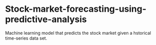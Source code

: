 # Stock-market-forecasting-using-predictive-analysis
Machine learning model that predicts the stock market given a hstorical time-series data set.
